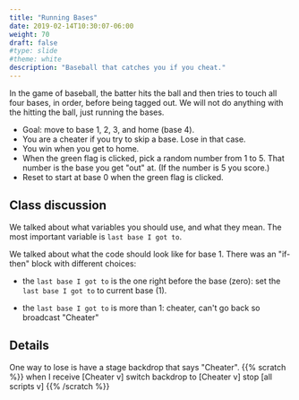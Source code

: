 ```yaml
---
title: "Running Bases"
date: 2019-02-14T10:30:07-06:00
weight: 70
draft: false
#type: slide
#theme: white
description: "Baseball that catches you if you cheat."
---
```


In the game of baseball, the batter hits the ball and then tries to
touch all four bases, in order, before being tagged out. We will not
do anything with the hitting the ball, just running the bases.

* Goal: move to base 1, 2, 3, and home (base 4). 
* You are a cheater if you try to skip a base. Lose in that case.
* You win when you get to home.
* When the green flag is clicked, pick a random number from 1
  to 5. That number is the base you get "out" at. (If the number is 5
  you score.)
* Reset to start at base 0 when the green flag is clicked.
  
## Class discussion

We talked about what variables you should use, and what they mean. 
The most important variable is `last base I got to`.

We talked about what the code should look like for base 1. 
There was an "if-then" block with different choices:

* the `last base I got to` is the one right before the base (zero):
  set the `last base I got to` to current base (1).
  
* the `last base I got to` is more than 1: cheater, can't go back so
  broadcast "Cheater"
  

## Details

One way to lose is have a stage backdrop that says "Cheater".
{{% scratch %}}
when I receive [Cheater v]
  switch backdrop to [Cheater v]
  stop [all scripts v]
{{% /scratch %}}
